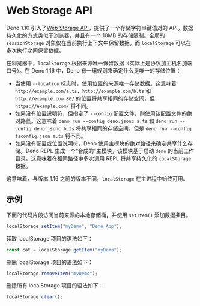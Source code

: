 # Web Storage API

Deno 1.10
引入了[Web Storage API](https://developer.mozilla.org/en-US/docs/Web/API/Web_Storage_API)，提供了一个存储字符串键值对的
API。数据持久化的方式类似于浏览器，并且有一个 10MB 的存储限制。全局的
`sessionStorage` 对象仅在当前执行上下文中保留数据，而 `localStorage`
可以在多次执行之间保留数据。

在浏览器中，`localStorage`
根据来源唯一保留数据（实际上是协议加主机名加端口号）。在 Deno 1.16 中，Deno
有一组规则来确定什么是唯一的存储位置：

- 当使用 `--location` 标志时，使用位置的来源唯一存储数据。这意味着
  `http://example.com/a.ts`、`http://example.com/b.ts` 和
  `http://example.com:80/` 的位置将共享相同的存储空间，但 `https://example.com/`
  将不同。
- 如果没有位置说明符，但指定了 `--config`
  配置文件，则使用该配置文件的绝对路径。这意味着
  `deno run --config deno.jsonc a.ts` 和 `deno run --config deno.jsonc b.ts`
  将共享相同的存储空间，但是 `deno run --config tsconfig.json a.ts` 将不同。
- 如果没有配置或位置说明符，Deno 使用主模块的绝对路径来确定共享什么存储。Deno
  REPL 生成一个“合成的”主模块，该模块基于启动 `deno`
  的当前工作目录。这意味着在相同路径中多次调用 REPL 将共享持久化的
  `localStorage` 数据。

这意味着，与版本 1.16 之前的版本不同，`localStorage` 在主进程中始终可用。

## 示例

下面的代码片段访问当前来源的本地存储桶，并使用 `setItem()` 添加数据条目。

```ts
localStorage.setItem("myDemo", "Deno App");
```

读取 localStorage 项目的语法如下：

```ts
const cat = localStorage.getItem("myDemo");
```

删除 localStorage 项目的语法如下：

```ts
localStorage.removeItem("myDemo");
```

删除所有 localStorage 项目的语法如下：

```ts
localStorage.clear();
```
